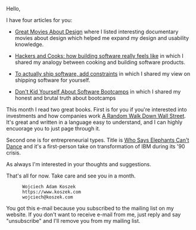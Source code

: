 Hello,

I have four articles for you:

- [Great Movies About Design](https://www.koszek.com/blog/2017/06/05/great-movies-about-design/) where I listed interesting documentary movies about design which helped me expand my design and usability knowledge.

- [Hackers and Cooks: how building software really feels like](https://www.koszek.com/blog/2017/06/26/hackers-and-cooks/) in which I shared my analogy between cooking and building software products.

- [To actually ship software, add constraints](https://www.koszek.com/blog/2017/06/28/to-actually-ship-software-add-constraints/) in which I shared my view on shipping software for yourself.

- [Don't Kid Yourself About Software Bootcamps](https://www.koszek.com/blog/2017/06/30/dont-kid-yourself-about-coding-bootcamps/) in which I shared my honest and brutal truth about bootcamps

This month I read two great books. First is for you if you're interested
into investments and how companies work [A Random Walk Down Wall
Street](http://amzn.to/2tJFZEj).  It's great and written in a language easy
to understand, and I can highly encuorage you to just page through it.

Second one is for entrepreneurial types. Title is [Who Says Elephants Can't
Dance](http://amzn.to/2tGySNg) and it's a first-person take on
transformation of IBM during its '90 crisis.

As always I'm interested in your thoughts and suggestions.

That's all for now. Take care and see you in a month.

          Wojciech Adam Koszek
          https://www.koszek.com
          wojciech@koszek.com

You got this e-mail because you subscribed to the mailing list on my website. If you don't want to receive e-mail from me, just reply and say "unsubscribe" and I'll remove you from my mailing list.
